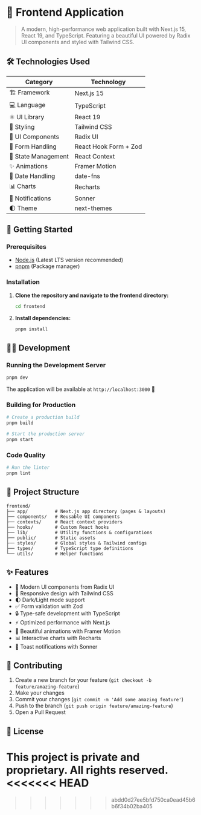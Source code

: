 # 🚀 Frontend Application

> A modern, high-performance web application built with Next.js 15, React 19, and TypeScript. Featuring a beautiful UI powered by Radix UI components and styled with Tailwind CSS.

## 🛠️ Technologies Used

| Category | Technology |
|----------|------------|
| 🏗️ Framework | Next.js 15 |
| 💻 Language | TypeScript |
| ⚛️ UI Library | React 19 |
| 🎨 Styling | Tailwind CSS |
| 🧩 UI Components | Radix UI |
| 📝 Form Handling | React Hook Form + Zod |
| 🔄 State Management | React Context |
| ✨ Animations | Framer Motion |
| 📅 Date Handling | date-fns |
| 📊 Charts | Recharts |
| 🔔 Notifications | Sonner |
| 🌓 Theme | next-themes |

## 🚦 Getting Started

### Prerequisites

- [Node.js](https://nodejs.org/) (Latest LTS version recommended)
- [pnpm](https://pnpm.io/) (Package manager)

### Installation

1. **Clone the repository and navigate to the frontend directory:**
   ```bash
   cd frontend
   ```

2. **Install dependencies:**
   ```bash
   pnpm install
   ```

## 🏃‍♂️ Development

### Running the Development Server

```bash
pnpm dev
```

The application will be available at `http://localhost:3000` 🎉

### Building for Production

```bash
# Create a production build
pnpm build

# Start the production server
pnpm start
```

### Code Quality

```bash
# Run the linter
pnpm lint
```

## 📁 Project Structure

```
frontend/
├── app/          # Next.js app directory (pages & layouts)
├── components/   # Reusable UI components
├── contexts/     # React context providers
├── hooks/        # Custom React hooks
├── lib/          # Utility functions & configurations
├── public/       # Static assets
├── styles/       # Global styles & Tailwind configs
├── types/        # TypeScript type definitions
└── utils/        # Helper functions
```

## ✨ Features

- 🎯 Modern UI components from Radix UI
- 📱 Responsive design with Tailwind CSS
- 🌓 Dark/Light mode support
- ✅ Form validation with Zod
- 🔒 Type-safe development with TypeScript
- ⚡ Optimized performance with Next.js
- 🎨 Beautiful animations with Framer Motion
- 📊 Interactive charts with Recharts
- 🔔 Toast notifications with Sonner

## 🤝 Contributing

1. Create a new branch for your feature (`git checkout -b feature/amazing-feature`)
2. Make your changes
3. Commit your changes (`git commit -m 'Add some amazing feature'`)
4. Push to the branch (`git push origin feature/amazing-feature`)
5. Open a Pull Request

## 📄 License

This project is private and proprietary. All rights reserved.
<<<<<<< HEAD
=======

>>>>>>> abdd0d27ee5bfd750ca0ead45b6b6f34b02ba405
